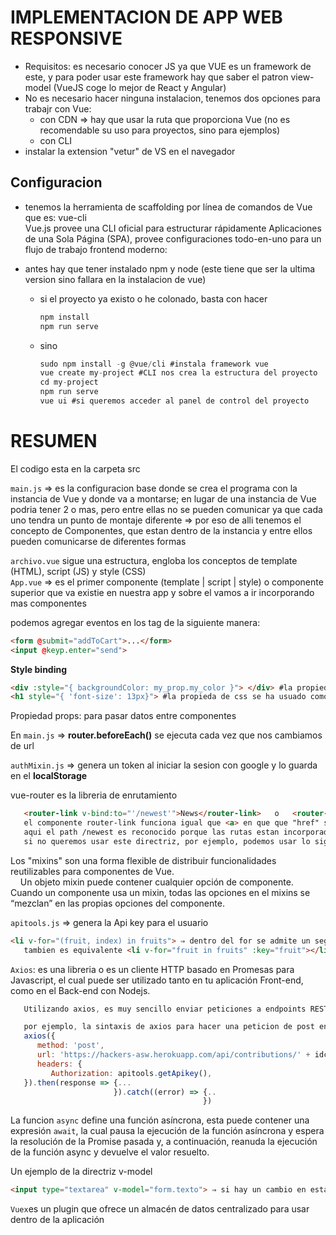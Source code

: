 # IMPLEMENTACION DE APP WEB RESPONSIVE    
- Requisitos: es necesario conocer JS ya que VUE es un framework de este, y para poder usar este framework hay que saber el patron view-model (VueJS coge lo mejor de React y Angular)
- No es necesario hacer ninguna instalacion, tenemos dos opciones para trabajr con Vue:
   - con CDN ⇒ hay que usar la ruta que proporciona Vue (no es recomendable su uso para proyectos, sino para ejemplos)
   - con CLI
- instalar la extension "vetur" de VS en el navegador

## Configuracion  
- tenemos la herramienta de scaffolding por línea de comandos de Vue que es: vue-cli <br>
Vue.js provee una CLI oficial para estructurar rápidamente Aplicaciones de una Sola Página (SPA), provee configuraciones todo-en-uno para un flujo de trabajo frontend moderno:
   
- antes hay que tener instalado npm y node (este tiene que ser la ultima version sino fallara en la instalacion de vue)
   - si el proyecto ya existo o he colonado, basta con hacer <br>
      ```js
      npm install 
      npm run serve
      ```
   - sino
      ```js
      sudo npm install -g @vue/cli #instala framework vue
      vue create my-project #CLI nos crea la estructura del proyecto
      cd my-project
      npm run serve
      vue ui #si queremos acceder al panel de control del proyecto 
      ```


# RESUMEN   
El codigo esta en la carpeta src

`main.js` ⇒ es la configuracion base donde se crea el programa con la instancia de Vue y donde va a montarse; en lugar de una instancia de Vue podria tener 2 o mas, pero entre ellas no se pueden comunicar ya que cada uno tendra un punto de montaje diferente ⇒ por eso de alli tenemos el concepto de Componentes, que estan dentro de la instancia y entre ellos pueden comunicarse de diferentes formas

`archivo.vue` sigue una estructura, engloba los conceptos de template (HTML), script (JS) y style (CSS) <br>
`App.vue` ⇒ es el primer componente (template | script | style) o componente superior que va existie en nuestra app y sobre el vamos a ir incorporando mas componentes 

podemos agregar eventos en los tag de la siguiente manera:
   ```html
   <form @submit="addToCart">...</form>
   <input @keyp.enter="send">
  ```
**Style binding**
```html
<div :style="{ backgroundColor: my_prop.my_color }"> </div> #la propiedad css se ha usado como camelCase
<h1 style="{ 'font-size': 13px}"> #la propieda de css se ha usuado como kebab-case
```

Propiedad props: para pasar datos entre componentes

En `main.js` ⇒ **router.beforeEach()** se ejecuta cada vez que nos cambiamos de url

`authMixin.js` ⇒ genera un token al iniciar la sesion con google y lo guarda en el **localStorage**

vue-router es la libreria de enrutamiento <br>
```html
   <router-link v-bind:to="'/newest'">News</router-link>   o   <router-link to="/path">News</router-link>  ⇒ crea un link hacia la ruta con nombre path  
   el componente router-link funciona igual que <a> en que que "href" seria igual a "to" (hacia donde tiene que ir)
   aqui el path /newest es reconocido porque las rutas estan incorporadas en la instancia de Vue
   si no queremos usar este directriz, por ejemplo, podemos usar lo siguiente ⇒ <a :href="'/item?id=' + contribution_list[index - 1].id_contribution"> </a>
```

Los "mixins" son una forma flexible de distribuir funcionalidades reutilizables para componentes de Vue. <br>
&nbsp; &nbsp; Un objeto mixin puede contener cualquier opción de componente. Cuando un componente usa un mixin, todas las opciones en el mixins se “mezclan” en las propias opciones del componente.

`apitools.js` ⇒ genera la Api key para el usuario

```html
<li v-for="(fruit, index) in fruits"> ⇒ dentro del for se admite un segundo params opcional que indica el indice del elemento actual (empezando desde 0)
   tambien es equivalente <li v-for="fruit in fruits" :key="fruit"></li> 
```

`Axios`: es una libreria o es un cliente HTTP basado en Promesas para Javascript, el cual puede ser utilizado tanto en tu aplicación Front-end, como en el Back-end con Nodejs.
```js
   Utilizando axios, es muy sencillo enviar peticiones a endpoints REST y realizar operaciones CRUD.

   por ejemplo, la sintaxis de axios para hacer una peticion de post en la url de api
   axios({
      method: 'post',
      url: 'https://hackers-asw.herokuapp.com/api/contributions/' + idcontrib + '/votes',
      headers: {
         Authorization: apitools.getApikey(),
   }).then(response => {...
                       }).catch((error) => {..
                                           })
```

La funcion `async` define una función asíncrona, esta puede contener una expresión `await`, la cual pausa la ejecución de la función asíncrona y espera la resolución de la Promise pasada y, a continuación, reanuda la ejecución de la función async y devuelve el valor resuelto.

Un ejemplo de la directriz v-model
   ```html
   <input type="textarea" v-model="form.texto"> ⇒ si hay un cambio en esta entrada del formulario (Estado) entonces el valor del campo form.text tambien tiene que actualizarse 
   ```

`Vuex`es un plugin que ofrece un almacén de datos centralizado para usar dentro de la aplicación